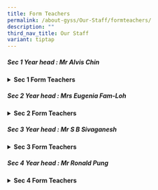 ```yaml
---
title: Form Teachers
permalink: /about-gyss/Our-Staff/formteachers/
description: ""
third_nav_title: Our Staff
variant: tiptap
---
```

<h5>Sec 1 Year head : Mr Alvis Chin</h5>
<div data-type="detailGroup" class="isomer-accordion-group isomer-accordion isomer-accordion-white">
<details class="isomer-details">
<summary><strong>Sec 1 Form Teachers</strong>
</summary>
<div data-type="detailsContent" class="isomer-details-content">
<table style="minWidth: 50px">
<colgroup>
<col>
<col>
</colgroup>
<tbody>
<tr>
<td rowspan="1" colspan="1">
<p>1-1</p>
</td>
<td rowspan="1" colspan="1">
<p>Mr Daryl Chong</p>
</td>
</tr>
<tr>
<td rowspan="1" colspan="1">
<p>1-1</p>
</td>
<td rowspan="1" colspan="1">
<p>Mdm Srinivasan Suganthi</p>
</td>
</tr>
<tr>
<td rowspan="1" colspan="1">
<p>1-2</p>
</td>
<td rowspan="1" colspan="1">
<p>Mr Calvin Cheng</p>
</td>
</tr>
<tr>
<td rowspan="1" colspan="1">
<p>1-2</p>
</td>
<td rowspan="1" colspan="1">
<p>Miss Michelle Sam</p>
</td>
</tr>
<tr>
<td rowspan="1" colspan="1">
<p>1-3</p>
</td>
<td rowspan="1" colspan="1">
<p>Miss Chuang Chea Chee</p>
</td>
</tr>
<tr>
<td rowspan="1" colspan="1">
<p>1-3</p>
</td>
<td rowspan="1" colspan="1">
<p>Mrs Loh- Teo Siew Khim Kim</p>
</td>
</tr>
<tr>
<td rowspan="1" colspan="1">
<p>1-4</p>
</td>
<td rowspan="1" colspan="1">
<p>Ms S Sasirega</p>
</td>
</tr>
<tr>
<td rowspan="1" colspan="1">
<p>1-4</p>
</td>
<td rowspan="1" colspan="1">
<p>Mr Andrew Yeo</p>
</td>
</tr>
<tr>
<td rowspan="1" colspan="1">
<p>1-5</p>
</td>
<td rowspan="1" colspan="1">
<p>Miss Jasmine Liew</p>
</td>
</tr>
<tr>
<td rowspan="1" colspan="1">
<p>1-5</p>
</td>
<td rowspan="1" colspan="1">
<p>Mr Mohamed Somsadeen</p>
</td>
</tr>
<tr>
<td rowspan="1" colspan="1">
<p>1-6</p>
</td>
<td rowspan="1" colspan="1">
<p>Ms Nicole Lai</p>
</td>
</tr>
<tr>
<td rowspan="1" colspan="1">
<p>1-6</p>
</td>
<td rowspan="1" colspan="1">
<p>Miss Lily Lim</p>
</td>
</tr>
<tr>
<td rowspan="1" colspan="1">
<p>1-7</p>
</td>
<td rowspan="1" colspan="1">
<p>Mr Tan Kok Siang</p>
</td>
</tr>
<tr>
<td rowspan="1" colspan="1">
<p>1-7</p>
</td>
<td rowspan="1" colspan="1">
<p>Ms Zhao Xiaomeng</p>
</td>
</tr>
</tbody>
</table>
</div>
</details>
</div>
<h5>Sec 2 Year head : Mrs Eugenia Fam-Loh</h5>
<div data-type="detailGroup" class="isomer-accordion-group isomer-accordion isomer-accordion-white">
<details class="isomer-details">
<summary><strong>Sec 2 Form Teachers</strong>
</summary>
<div data-type="detailsContent" class="isomer-details-content">
<table style="minWidth: 50px">
<colgroup>
<col>
<col>
</colgroup>
<tbody>
<tr>
<td rowspan="1" colspan="1">
<p>2-1</p>
</td>
<td rowspan="1" colspan="1">
<p>Miss Eleri Lin</p>
</td>
</tr>
<tr>
<td rowspan="1" colspan="1">
<p>2-1</p>
</td>
<td rowspan="1" colspan="1">
<p>Mdm Gu Yuehong</p>
</td>
</tr>
<tr>
<td rowspan="1" colspan="1">
<p>2-2</p>
</td>
<td rowspan="1" colspan="1">
<p>Ms Daphne Wee</p>
</td>
</tr>
<tr>
<td rowspan="1" colspan="1">
<p>2-2</p>
</td>
<td rowspan="1" colspan="1">
<p>Ms Suvenna Tan</p>
</td>
</tr>
<tr>
<td rowspan="1" colspan="1">
<p>2-3</p>
</td>
<td rowspan="1" colspan="1">
<p>Ms Grace Teo</p>
</td>
</tr>
<tr>
<td rowspan="1" colspan="1">
<p>2-3</p>
</td>
<td rowspan="1" colspan="1">
<p>Ms Cheryl Choo</p>
</td>
</tr>
<tr>
<td rowspan="1" colspan="1">
<p>2-4</p>
</td>
<td rowspan="1" colspan="1">
<p>Mr Justin Tan</p>
</td>
</tr>
<tr>
<td rowspan="1" colspan="1">
<p>2-4</p>
</td>
<td rowspan="1" colspan="1">
<p>Mr Gervasio Raphael</p>
</td>
</tr>
<tr>
<td rowspan="1" colspan="1">
<p>2-5</p>
</td>
<td rowspan="1" colspan="1">
<p>Mdm Ratna Selvadurai</p>
</td>
</tr>
<tr>
<td rowspan="1" colspan="1">
<p>2-5</p>
</td>
<td rowspan="1" colspan="1">
<p>Mdm Eunice Low</p>
</td>
</tr>
<tr>
<td rowspan="1" colspan="1">
<p>2-6</p>
</td>
<td rowspan="1" colspan="1">
<p>Ms Nailul Shakhira</p>
</td>
</tr>
<tr>
<td rowspan="1" colspan="1">
<p>2-6</p>
</td>
<td rowspan="1" colspan="1">
<p>Mr Murtaza</p>
</td>
</tr>
</tbody>
</table>
</div>
</details>
</div>
<h5>Sec 3 Year head : Mr S B Sivaganesh</h5>
<div data-type="detailGroup" class="isomer-accordion-group isomer-accordion isomer-accordion-white">
<details class="isomer-details">
<summary><strong>Sec 3 Form Teachers</strong>
</summary>
<div data-type="detailsContent" class="isomer-details-content">
<table style="minWidth: 50px">
<colgroup>
<col>
<col>
</colgroup>
<tbody>
<tr>
<td rowspan="1" colspan="1">
<p>3E1</p>
</td>
<td rowspan="1" colspan="1">
<p>Mrs Ling-Seet Soo Huay</p>
</td>
</tr>
<tr>
<td rowspan="1" colspan="1">
<p>3E1</p>
</td>
<td rowspan="1" colspan="1">
<p>Mdm Yusmawati</p>
</td>
</tr>
<tr>
<td rowspan="1" colspan="1">
<p>3E2</p>
</td>
<td rowspan="1" colspan="1">
<p>Mrs Kamali</p>
</td>
</tr>
<tr>
<td rowspan="1" colspan="1">
<p>3E2</p>
</td>
<td rowspan="1" colspan="1">
<p>Ms Tan Yue Yun</p>
</td>
</tr>
<tr>
<td rowspan="1" colspan="1">
<p>3E3</p>
</td>
<td rowspan="1" colspan="1">
<p>Ms Ong Qiulin</p>
</td>
</tr>
<tr>
<td rowspan="1" colspan="1">
<p>3E3</p>
</td>
<td rowspan="1" colspan="1">
<p>Mrs Emily Cheng</p>
</td>
</tr>
<tr>
<td rowspan="1" colspan="1">
<p>3N1</p>
</td>
<td rowspan="1" colspan="1">
<p>Mdm Adaikalasamy Sagayarani</p>
</td>
</tr>
<tr>
<td rowspan="1" colspan="1">
<p>3N1</p>
</td>
<td rowspan="1" colspan="1">
<p>Miss Nhor Sharafina</p>
</td>
</tr>
<tr>
<td rowspan="1" colspan="1">
<p>3N2</p>
</td>
<td rowspan="1" colspan="1">
<p>Ms Maizura</p>
</td>
</tr>
<tr>
<td rowspan="1" colspan="1">
<p>3N2</p>
</td>
<td rowspan="1" colspan="1">
<p>Mdm Tengku Rashida</p>
</td>
</tr>
<tr>
<td rowspan="1" colspan="1">
<p>3N3</p>
</td>
<td rowspan="1" colspan="1">
<p>Mdm Siti Asnah</p>
</td>
</tr>
<tr>
<td rowspan="1" colspan="1">
<p>3N3</p>
</td>
<td rowspan="1" colspan="1">
<p>Miss Janelle Tan</p>
</td>
</tr>
<tr>
<td rowspan="1" colspan="1">
<p>3T1</p>
</td>
<td rowspan="1" colspan="1">
<p>Ms Angeline Liu</p>
</td>
</tr>
<tr>
<td rowspan="1" colspan="1">
<p>3T1</p>
</td>
<td rowspan="1" colspan="1">
<p>Mrs Wong-Lee Lye Fun</p>
</td>
</tr>
</tbody>
</table>
</div>
</details>
</div>
<h5>Sec 4 Year head : Mr Ronald Pung</h5>
<div data-type="detailGroup" class="isomer-accordion-group isomer-accordion isomer-accordion-white">
<details class="isomer-details">
<summary><strong>Sec 4 Form Teachers</strong>
</summary>
<div data-type="detailsContent" class="isomer-details-content">
<table style="minWidth: 50px">
<colgroup>
<col>
<col>
</colgroup>
<tbody>
<tr>
<td rowspan="1" colspan="1">
<p>4E1</p>
</td>
<td rowspan="1" colspan="1">
<p>Mr Ryan Lim</p>
</td>
</tr>
<tr>
<td rowspan="1" colspan="1">
<p>4E1</p>
</td>
<td rowspan="1" colspan="1">
<p>Mrs Sharrel Chia</p>
</td>
</tr>
<tr>
<td rowspan="1" colspan="1">
<p>4E2</p>
</td>
<td rowspan="1" colspan="1">
<p>Mdm Mavis Lee</p>
</td>
</tr>
<tr>
<td rowspan="1" colspan="1">
<p>4E2</p>
</td>
<td rowspan="1" colspan="1">
<p>Mr Trevor Teo</p>
</td>
</tr>
<tr>
<td rowspan="1" colspan="1">
<p>4E3</p>
</td>
<td rowspan="1" colspan="1">
<p>Mr Nicholas Ang</p>
</td>
</tr>
<tr>
<td rowspan="1" colspan="1">
<p>4E3</p>
</td>
<td rowspan="1" colspan="1">
<p>Miss Tew Li Li</p>
</td>
</tr>
<tr>
<td rowspan="1" colspan="1">
<p>4E4</p>
</td>
<td rowspan="1" colspan="1">
<p>Mr Loh Zhang Wen</p>
</td>
</tr>
<tr>
<td rowspan="1" colspan="1">
<p>4E4</p>
</td>
<td rowspan="1" colspan="1">
<p>Ms Puvaneswarri</p>
</td>
</tr>
<tr>
<td rowspan="1" colspan="1">
<p>4N1</p>
</td>
<td rowspan="1" colspan="1">
<p>Mr Koh Wee Yap</p>
</td>
</tr>
<tr>
<td rowspan="1" colspan="1">
<p>4N1</p>
</td>
<td rowspan="1" colspan="1">
<p>Ms Shan Qi</p>
</td>
</tr>
<tr>
<td rowspan="1" colspan="1">
<p>4N2</p>
</td>
<td rowspan="1" colspan="1">
<p>Mr Kok Woon Poh</p>
</td>
</tr>
<tr>
<td rowspan="1" colspan="1">
<p>4N2</p>
</td>
<td rowspan="1" colspan="1">
<p>Miss Juma Bee</p>
</td>
</tr>
<tr>
<td rowspan="1" colspan="1">
<p>4N3</p>
</td>
<td rowspan="1" colspan="1">
<p>Mr Zheng Jie</p>
</td>
</tr>
<tr>
<td rowspan="1" colspan="1">
<p>4N3</p>
</td>
<td rowspan="1" colspan="1">
<p>Ms Cinda Wee</p>
</td>
</tr>
<tr>
<td rowspan="1" colspan="1">
<p>4T1</p>
</td>
<td rowspan="1" colspan="1">
<p>Ms Mardiana</p>
</td>
</tr>
<tr>
<td rowspan="1" colspan="1">
<p>4T1</p>
</td>
<td rowspan="1" colspan="1">
<p>Ms Ruth Koh</p>
</td>
</tr>
<tr>
<td rowspan="1" colspan="1">
<p>5N1</p>
</td>
<td rowspan="1" colspan="1">
<p>Dr Sanuse</p>
</td>
</tr>
<tr>
<td rowspan="1" colspan="1">
<p>5N1</p>
</td>
<td rowspan="1" colspan="1">
<p>Miss Vasuki</p>
</td>
</tr>
</tbody>
</table>
</div>
</details>
</div>
<p></p>
<p></p>
<p></p>